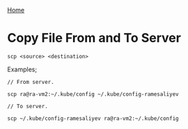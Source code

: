 [Home](../README.md)

# Copy File From and To Server

    scp <source> <destination>

Examples;

    // From server.

    scp ra@ra-vm2:~/.kube/config ~/.kube/config-ramesaliyev

    // To server.

    scp ~/.kube/config-ramesaliyev ra@ra-vm2:~/.kube/config